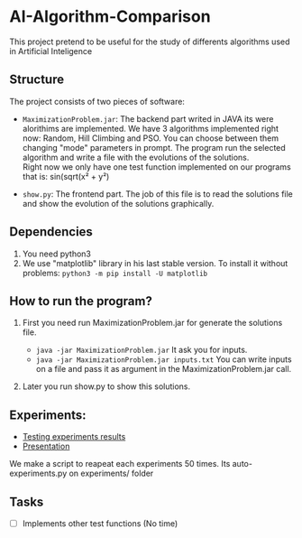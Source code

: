 # AI-Algorithm-Comparison
This project pretend to be useful for the study of differents algorithms used in Artificial Inteligence
    
## Structure
The project consists of two pieces of software:
*  `MaximizationProblem.jar`:
        The backend part writed in JAVA its were alorithims are implemented.
        We have 3 algorithms implemented right now: Random, Hill Climbing and PSO. You can choose between them changing "mode" parameters in prompt.
        The program run the selected algorithm and write a file with the evolutions of the solutions.     
        Right now we only have one test function implemented on our programs that is: sin(sqrt(x² + y²)

*  `show.py`:
        The frontend part.  The job of this file is to read the solutions file and show the evolution of the solutions graphically.

## Dependencies
 1. You need python3
 2. We use "matplotlib" library in his last stable version. To install it without problems: `python3 -m pip install -U matplotlib`


## How to run the program?
 1. First you need run MaximizationProblem.jar for generate the solutions file.
    - `java -jar MaximizationProblem.jar` It ask you for inputs.
    - `java -jar MaximizationProblem.jar inputs.txt` You can write inputs on a file and pass it as argument in the MaximizationProblem.jar call.
        
 2. Later you run show.py to show this solutions.

## Experiments:
   - [Testing experiments results](https://docs.google.com/document/d/13m4MrGQ6cvUipA4QvsIz_t6LTdsBxd5h8Y-B0tr3q1Q/edit?usp=sharing)
   - [Presentation](https://drive.google.com/file/d/1dmmDgCqEDRjhk4BC24o4qt20BamftTze/view?usp=sharing)

   We make a script to reapeat each experiments 50 times. Its auto-experiments.py on experiments/ folder

## Tasks
* [ ] Implements other test functions (No time)

